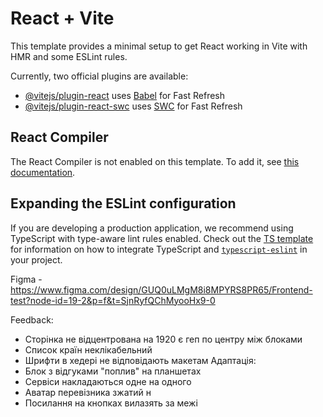 # React + Vite

This template provides a minimal setup to get React working in Vite with HMR and some ESLint rules.

Currently, two official plugins are available:

- [@vitejs/plugin-react](https://github.com/vitejs/vite-plugin-react/blob/main/packages/plugin-react) uses [Babel](https://babeljs.io/) for Fast Refresh
- [@vitejs/plugin-react-swc](https://github.com/vitejs/vite-plugin-react/blob/main/packages/plugin-react-swc) uses [SWC](https://swc.rs/) for Fast Refresh

## React Compiler

The React Compiler is not enabled on this template. To add it, see [this documentation](https://react.dev/learn/react-compiler/installation).

## Expanding the ESLint configuration

If you are developing a production application, we recommend using TypeScript with type-aware lint rules enabled. Check out the [TS template](https://github.com/vitejs/vite/tree/main/packages/create-vite/template-react-ts) for information on how to integrate TypeScript and [`typescript-eslint`](https://typescript-eslint.io) in your project.

Figma - https://www.figma.com/design/GUQ0uLMgM8i8MPYRS8PR65/Frontend-test?node-id=19-2&p=f&t=SjnRyfQChMyooHx9-0

Feedback: 
- Сторінка не відцентрована на 1920 є геп по центру між блоками
- Список країн неклікабельний
- Шрифти в хедері не відповідають макетам
Адаптація:
- Блок з відгуками "поплив" на планшетах
- Сервіси накладаються одне на одного
- Аватар перевізника зжатий н
- Посилання на кнопках вилазять за межі
